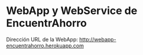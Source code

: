 # WebApp y WebService de EncuentrAhorro
Dirección URL de la WebApp: http://webapp-encuentrahorro.herokuapp.com
